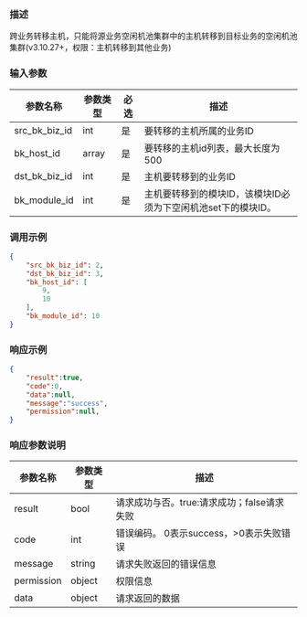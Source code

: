 ### 描述

跨业务转移主机，只能将源业务空闲机池集群中的主机转移到目标业务的空闲机池集群(v3.10.27+，权限：主机转移到其他业务)

### 输入参数

| 参数名称          | 参数类型  | 必选 | 描述                                  |
|---------------|-------|----|-------------------------------------|
| src_bk_biz_id | int   | 是  | 要转移的主机所属的业务ID                       |
| bk_host_id    | array | 是  | 要转移的主机id列表，最大长度为500                 |
| dst_bk_biz_id | int   | 是  | 主机要转移到的业务ID                         |
| bk_module_id  | int   | 是  | 主机要转移到的模块ID，该模块ID必须为下空闲机池set下的模块ID。 |

### 调用示例

```json
{
    "src_bk_biz_id": 2,
    "dst_bk_biz_id": 3,
    "bk_host_id": [
        9,
        10
    ],
    "bk_module_id": 10
}
```

### 响应示例

```json
{
    "result":true,
    "code":0,
    "data":null,
    "message":"success",
    "permission":null,
}
```

### 响应参数说明

| 参数名称       | 参数类型   | 描述                         |
|------------|--------|----------------------------|
| result     | bool   | 请求成功与否。true:请求成功；false请求失败 |
| code       | int    | 错误编码。 0表示success，>0表示失败错误  |
| message    | string | 请求失败返回的错误信息                |
| permission | object | 权限信息                       |
| data       | object | 请求返回的数据                    |
